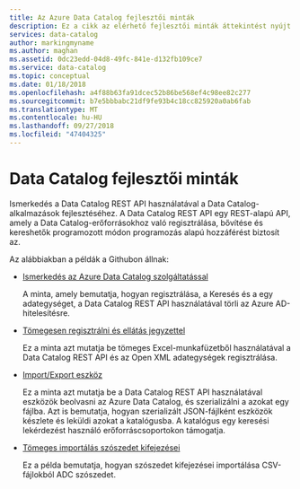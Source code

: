 ```yaml
---
title: Az Azure Data Catalog fejlesztői minták
description: Ez a cikk az elérhető fejlesztői minták áttekintést nyújt a Data Catalog REST API-hoz.
services: data-catalog
author: markingmyname
ms.author: maghan
ms.assetid: 0dc23edd-04d8-49fc-841e-d132fb109ce7
ms.service: data-catalog
ms.topic: conceptual
ms.date: 01/18/2018
ms.openlocfilehash: a4f88b63fa91dcec52b86be568ef4c98ee82c277
ms.sourcegitcommit: b7e5bbbabc21df9fe93b4c18cc825920a0ab6fab
ms.translationtype: MT
ms.contentlocale: hu-HU
ms.lasthandoff: 09/27/2018
ms.locfileid: "47404325"
---
```

# <a name="data-catalog-developer-samples"></a>Data Catalog fejlesztői minták
Ismerkedés a Data Catalog REST API használatával a Data Catalog-alkalmazások fejlesztéséhez. A Data Catalog REST API egy REST-alapú API, amely a Data Catalog-erőforrásokhoz való regisztrálása, bővítése és kereshetők programozott módon programozás alapú hozzáférést biztosít az.

Az alábbiakban a példák a Githubon állnak:

* [Ismerkedés az Azure Data Catalog szolgáltatással](https://azure.microsoft.com/resources/samples/data-catalog-dotnet-get-started/)
  
  A minta, amely bemutatja, hogyan regisztrálása, a Keresés és a egy adategységet, a Data Catalog REST API használatával törli az Azure AD-hitelesítésre.
* [Tömegesen regisztrálni és ellátás jegyzettel](https://azure.microsoft.com/resources/samples/data-catalog-dotnet-excel-register-data-assets/)
  
  Ez a minta azt mutatja be tömeges Excel-munkafüzetből használatával a Data Catalog REST API és az Open XML adategységek regisztrálása.
* [Import/Export eszköz](https://azure.microsoft.com/resources/samples/data-catalog-dotnet-import-export/)
  
  Ez a minta azt mutatja be a Data Catalog REST API használatával eszközök beolvasni az Azure Data Catalog, és szerializálni a azokat egy fájlba. Azt is bemutatja, hogyan szerializált JSON-fájlként eszközök készlete és leküldi azokat a katalógusba. A katalógus egy keresési lekérdezést használó erőforráscsoportokon támogatja.

* [Tömeges importálás szószedet kifejezései](https://azure.microsoft.com/resources/samples/data-catalog-bulk-import-glossary/)

    Ez a példa bemutatja, hogyan szószedet kifejezései importálása CSV-fájlokból ADC szószedet.

